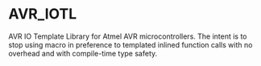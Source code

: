 # AVR_IOTL
AVR IO Template Library for Atmel AVR microcontrollers. The intent is to stop using macro in preference to templated inlined function calls with no overhead and with compile-time type safety.
